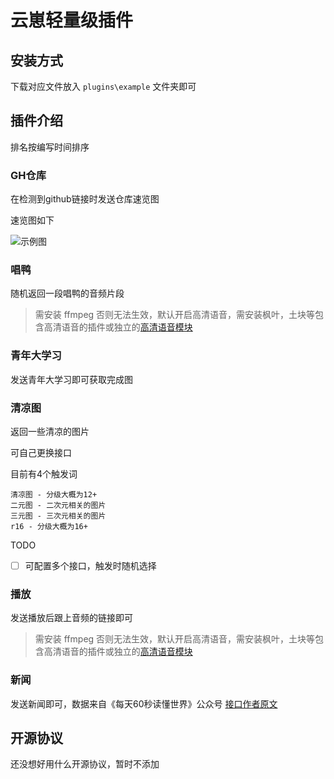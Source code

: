# 云崽轻量级插件

## 安装方式

下载对应文件放入 `plugins\example` 文件夹即可

## 插件介绍

排名按编写时间排序

### GH仓库

在检测到github链接时发送仓库速览图

速览图如下

![示例图](https://opengraph.githubassets.com/xiaotian/xiaotian2333/yunzai-plugins-Single-file)

### 唱鸭

随机返回一段唱鸭的音频片段

> 需安装 ffmpeg 否则无法生效，默认开启高清语音，需安装枫叶，土块等包含高清语音的插件或独立的[高清语音模块](https://github.com/xiaotian2333/YunzaiBOT-HD-Voice-module)

### 青年大学习

发送青年大学习即可获取完成图

### 清凉图

返回一些清凉的图片

可自己更换接口

目前有4个触发词

``` 触发词
清凉图 - 分级大概为12+
二元图 - 二次元相关的图片
三元图 - 三次元相关的图片
r16 - 分级大概为16+
```

TODO

- [ ] 可配置多个接口，触发时随机选择

### 播放

发送播放后跟上音频的链接即可

> 需安装 ffmpeg 否则无法生效，默认开启高清语音，需安装枫叶，土块等包含高清语音的插件或独立的[高清语音模块](https://github.com/xiaotian2333/YunzaiBOT-HD-Voice-module)

### 新闻

发送新闻即可，数据来自《每天60秒读懂世界》公众号 [接口作者原文](https://www.jun.la/collect/1582.html)

## 开源协议

还没想好用什么开源协议，暂时不添加